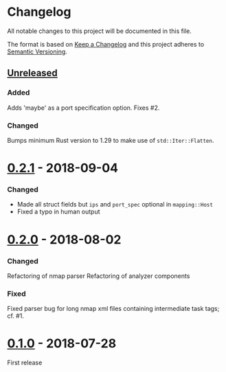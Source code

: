 # Changelog
All notable changes to this project will be documented in this file.

The format is based on [Keep a Changelog](http://keepachangelog.com/en/1.0.0/)
and this project adheres to [Semantic Versioning](http://semver.org/spec/v2.0.0.html).

## [Unreleased]

### Added 
Adds 'maybe' as a port specification option. Fixes #2.

### Changed
Bumps minimum Rust version to 1.29 to make use of `std::Iter::Flatten`.

# [0.2.1] - 2018-09-04

### Changed
- Made all struct fields but `ips` and `port_spec` optional in `mapping::Host`
- Fixed a typo in human output

# [0.2.0] - 2018-08-02

### Changed
Refactoring of nmap parser
Refactoring of analyzer components

### Fixed
Fixed parser bug for long nmap xml files containing intermediate task tags; cf. #1.

# [0.1.0] - 2018-07-28

First release

[Unreleased]: https://github.com/lukaspustina/nmap-analyze/compare/v0.2.1...HEAD
[0.2.1]: https://github.com/lukaspustina/nmap-analyze/compare/v0.2.0...v0.2.1
[0.2.0]: https://github.com/lukaspustina/nmap-analyze/compare/v0.1.0...v0.2.0
[0.1.0]: https://github.com/lukaspustina/nmap-analyze/compare/v0.0.2...v0.1.0

